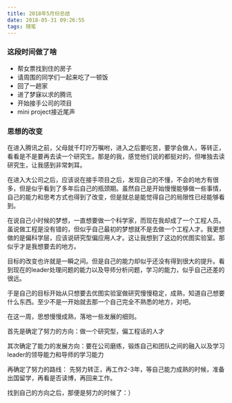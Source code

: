 ```yaml
---
title: 2018年5月份总结
date: 2018-05-31 09:26:55
tags: 随笔
---
```


### 这段时间做了啥

* 帮女票找到住的房子
* 请周围的同学们一起来吃了一顿饭
* 回了一趟家
* 进了梦寐以求的腾讯
* 开始接手公司的项目
* mini project接近尾声

### 思想的改变

在进入腾讯之前，父母就千叮咛万嘱咐，进入之后要吃苦，要学会做人，等转正，看看是不是要再去读一个研究生。那是的我，感觉他们说的都挺对的，但唯独去读研究生，让我感到非常刺耳。

在进入大公司之后，应该说在接手项目之后，发现自己的不懂，不会的地方有很多，但是似乎看到了多年后自己的瓶颈期。虽然自己是开始慢慢能够做一些事情，自己的能力和思考方式也得到了改变，但是就总是能觉得自己的局限性已经能够看到。

在说自己小时候的梦想，一直想要做一个科学家，而现在我却成了一个工程人员。虽说做工程是没有错的，但似乎自己最初的梦想就不是去做一个工程人才。我更想做的是偏科学层，应该说研究型偏应用人才。这让我想到了这边的优图实验室。那似乎才是我想要去的地方。

目标的改变也许就是一瞬之间。但是自己的能力却似乎还没有得到很大的提升。看到现在的leader处理问题的能力以及导师分析问题，学习的能力，似乎自己还差的很远。

于是自己的目标开始从只想要去优图实验室做研究慢慢稳定，成熟，知道自己想要什么东西。至少不是一开始就去那一个自己完全不熟悉的地方，对吧。

在这一周，思想慢慢成熟，落地一些发展的细则。

首先是确定了努力的方向：做一个研究型，偏工程话的人才

其次确定了能力的发展方向：要在公司磨练，锻炼自己和团队之间的融入以及学习leader的领导能力和导师的学习能力

再确定了努力的路线： 先努力转正，再工作2-3年，等自己能力成熟的时候，准备出国留学，再看是否读博，再回来工作。

找到自己的方向之后，那便是努力的时候了：）